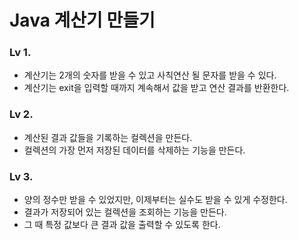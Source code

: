 # Java 계산기 만들기

### **Lv 1.**
- 계산기는 2개의 숫자를 받을 수 있고 사칙연산 될 문자를 받을 수 있다.
- 계산기는 exit을 입력할 때까지 계속해서 값을 받고 연산 결과를 반환한다.

### **Lv 2.**
- 계산된 결과 값들을 기록하는 컬렉션을 만든다.
- 컬렉션의 가장 먼저 저장된 데이터를 삭제하는 기능을 만든다.

### **Lv 3.**
- 양의 정수만 받을 수 있었지만, 이제부터는 실수도 받을 수 있게 수정한다.
- 결과가 저장되어 있는 컬렉션을 조회하는 기능을 만든다. 
- 그 때 특정 값보다 큰 결과 값을 출력할 수 있도록 한다.
